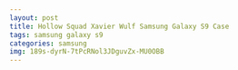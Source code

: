 ```yaml
---
layout: post
title: Hollow Squad Xavier Wulf Samsung Galaxy S9 Case
tags: samsung galaxy s9
categories: samsung
img: 189s-dyrN-7tPcRNol3JDguvZx-MU0OBB
---
```

